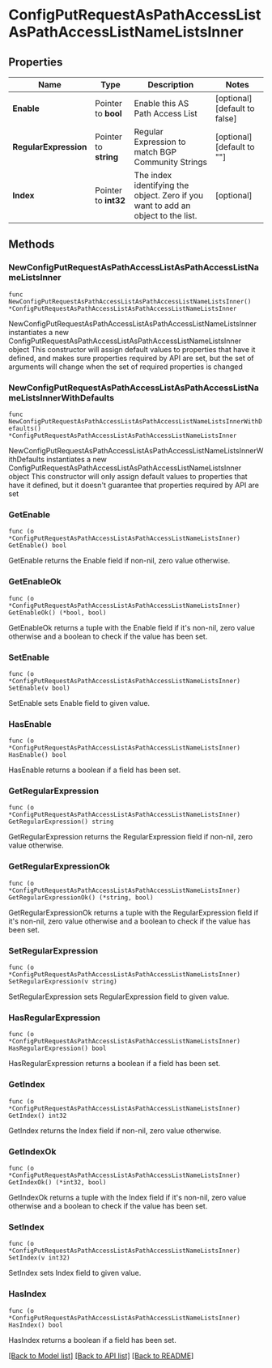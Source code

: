 # ConfigPutRequestAsPathAccessListAsPathAccessListNameListsInner

## Properties

Name | Type | Description | Notes
------------ | ------------- | ------------- | -------------
**Enable** | Pointer to **bool** | Enable this AS Path Access List | [optional] [default to false]
**RegularExpression** | Pointer to **string** | Regular Expression to match BGP Community Strings | [optional] [default to ""]
**Index** | Pointer to **int32** | The index identifying the object. Zero if you want to add an object to the list. | [optional] 

## Methods

### NewConfigPutRequestAsPathAccessListAsPathAccessListNameListsInner

`func NewConfigPutRequestAsPathAccessListAsPathAccessListNameListsInner() *ConfigPutRequestAsPathAccessListAsPathAccessListNameListsInner`

NewConfigPutRequestAsPathAccessListAsPathAccessListNameListsInner instantiates a new ConfigPutRequestAsPathAccessListAsPathAccessListNameListsInner object
This constructor will assign default values to properties that have it defined,
and makes sure properties required by API are set, but the set of arguments
will change when the set of required properties is changed

### NewConfigPutRequestAsPathAccessListAsPathAccessListNameListsInnerWithDefaults

`func NewConfigPutRequestAsPathAccessListAsPathAccessListNameListsInnerWithDefaults() *ConfigPutRequestAsPathAccessListAsPathAccessListNameListsInner`

NewConfigPutRequestAsPathAccessListAsPathAccessListNameListsInnerWithDefaults instantiates a new ConfigPutRequestAsPathAccessListAsPathAccessListNameListsInner object
This constructor will only assign default values to properties that have it defined,
but it doesn't guarantee that properties required by API are set

### GetEnable

`func (o *ConfigPutRequestAsPathAccessListAsPathAccessListNameListsInner) GetEnable() bool`

GetEnable returns the Enable field if non-nil, zero value otherwise.

### GetEnableOk

`func (o *ConfigPutRequestAsPathAccessListAsPathAccessListNameListsInner) GetEnableOk() (*bool, bool)`

GetEnableOk returns a tuple with the Enable field if it's non-nil, zero value otherwise
and a boolean to check if the value has been set.

### SetEnable

`func (o *ConfigPutRequestAsPathAccessListAsPathAccessListNameListsInner) SetEnable(v bool)`

SetEnable sets Enable field to given value.

### HasEnable

`func (o *ConfigPutRequestAsPathAccessListAsPathAccessListNameListsInner) HasEnable() bool`

HasEnable returns a boolean if a field has been set.

### GetRegularExpression

`func (o *ConfigPutRequestAsPathAccessListAsPathAccessListNameListsInner) GetRegularExpression() string`

GetRegularExpression returns the RegularExpression field if non-nil, zero value otherwise.

### GetRegularExpressionOk

`func (o *ConfigPutRequestAsPathAccessListAsPathAccessListNameListsInner) GetRegularExpressionOk() (*string, bool)`

GetRegularExpressionOk returns a tuple with the RegularExpression field if it's non-nil, zero value otherwise
and a boolean to check if the value has been set.

### SetRegularExpression

`func (o *ConfigPutRequestAsPathAccessListAsPathAccessListNameListsInner) SetRegularExpression(v string)`

SetRegularExpression sets RegularExpression field to given value.

### HasRegularExpression

`func (o *ConfigPutRequestAsPathAccessListAsPathAccessListNameListsInner) HasRegularExpression() bool`

HasRegularExpression returns a boolean if a field has been set.

### GetIndex

`func (o *ConfigPutRequestAsPathAccessListAsPathAccessListNameListsInner) GetIndex() int32`

GetIndex returns the Index field if non-nil, zero value otherwise.

### GetIndexOk

`func (o *ConfigPutRequestAsPathAccessListAsPathAccessListNameListsInner) GetIndexOk() (*int32, bool)`

GetIndexOk returns a tuple with the Index field if it's non-nil, zero value otherwise
and a boolean to check if the value has been set.

### SetIndex

`func (o *ConfigPutRequestAsPathAccessListAsPathAccessListNameListsInner) SetIndex(v int32)`

SetIndex sets Index field to given value.

### HasIndex

`func (o *ConfigPutRequestAsPathAccessListAsPathAccessListNameListsInner) HasIndex() bool`

HasIndex returns a boolean if a field has been set.


[[Back to Model list]](../README.md#documentation-for-models) [[Back to API list]](../README.md#documentation-for-api-endpoints) [[Back to README]](../README.md)


